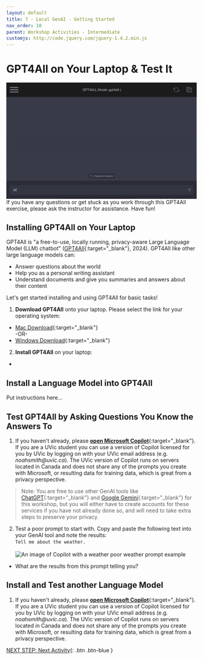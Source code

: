 ```yaml
---
layout: default
title: 7 - Local GenAI - Getting Started
nav_order: 10
parent: Workshop Activities - Intermediate
customjs: http://code.jquery.com/jquery-1.4.2.min.js
--- 
```


# GPT4All on Your Laptop & Test It
<img src="images/10-gpt4all-animation.gif" style="float:right;width:520px;" alt="GPT4All in action!">
If you have any questions or get stuck as you work through this GPT4All exercise, please ask the instructor for assistance.  Have fun!

## Installing GPT4All on Your Laptop
GPT4All is "a free-to-use, locally running, privacy-aware Large Language Model (LLM) chatbot" ([GPT4All](https://gpt4all.io/index.html){:target="_blank"}, 2024). GPT4All like other large language models can:
- Answer questions about the world
- Help you as a personal writing assistant
- Understand documents and give you summaries and answers about their content

Let's get started installing and using GPT4All for basic tasks!

1. **Download GPT4All** onto your laptop. Please select the link for your operating system:
  - [Mac Download](https://gpt4all.io/installers/gpt4all-installer-darwin.dmg){:target="_blank"}
<br>-OR-
  - [Windows Download](https://gpt4all.io/installers/gpt4all-installer-win64.exe){:target="_blank"}
2. **Install GPT4All** on your laptop:
  - 

## Install a Language Model into GPT4All

Put instructions here...

## Test GPT4All by Asking Questions You Know the Answers To
1. If you haven't already, please [**open Microsoft Copilot**](https://copilot.microsoft.com/){:target="_blank"}. If you are a UVic student you can use a version of Copilot licensed for you by UVic by logging on with your UVic email address (e.g. _noahsmith@uvic.ca_). The UVic version of Copilot runs on servers located in Canada and does not share any of the prompts you create with Microsoft, or resulting data for training data, which is great from a privacy perspective. 
> Note: You are free to use other GenAI tools like [ChatGPT](https://chat.openai.com/){:target="_blank"} and [Google Gemini](https://gemini.google.com/){:target="_blank"} for this workshop, but you will either have to create accounts for these services if you have not already done so, and will need to take extra steps to preserve your privacy.
2. Test a poor prompt to start with. Copy and paste the following text into your GenAI tool and note the results:<br>
```Tell me about the weather.```<br>
<br><img src="images/prompt-lesson-poor.png"  alt="An image of Copilot with a weather poor weather prompt example"><br>
  - What are the results from this prompt telling you?
  
## Install and Test another Language Model
1. If you haven't already, please [**open Microsoft Copilot**](https://copilot.microsoft.com/){:target="_blank"}. If you are a UVic student you can use a version of Copilot licensed for you by UVic by logging on with your UVic email address (e.g. _noahsmith@uvic.ca_). The UVic version of Copilot runs on servers located in Canada and does not share any of the prompts you create with Microsoft, or resulting data for training data, which is great from a privacy perspective. 


[NEXT STEP: Next Activity](#){: .btn .btn-blue }
